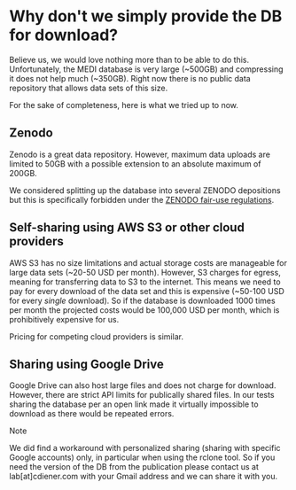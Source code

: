 # Why don't we simply provide the DB for download?

Believe us, we would love nothing more than to be able to do this. Unfortunately, the
MEDI database is very large (~500GB) and compressing it does not help much (~350GB).
Right now there is no public data repository that allows data sets of this size.

For the sake of completeness, here is what we tried up to now.

## Zenodo

Zenodo is a great data repository. However, maximum data uploads are limited to
50GB with a possible extension to an absolute maximum of 200GB.

We considered splitting up the database into several ZENODO depositions but this is
specifically forbidden under the [ZENODO fair-use regulations](https://support.zenodo.org/help/en-gb/1-upload-deposit/80-what-are-the-size-limitations-of-zenodo).

## Self-sharing using AWS S3 or other cloud providers

AWS S3 has no size limitations and actual storage costs are manageable for large data sets
(~20-50 USD per month). However, S3 charges for egress, meaning for transferring data to S3
to the internet. This means we need to pay for every download of the data set and this is
expensive (~50-100 USD for every *single* download). So if the database is downloaded 1000 times per month the projected costs would be 100,000 USD per month, which is prohibitively expensive for us.

Pricing for competing cloud providers is similar.

## Sharing using Google Drive

Google Drive can also host large files and does not charge for download. However, there
are strict API limits for publically shared files. In our tests sharing the database per
an open link made it virtually impossible to download as there would be repeated errors.

> [!NOTE]
> We did find a workaround with personalized sharing (sharing with specific Google accounts)
> only, in particular when using the rclone tool. So if you need the version of the DB from
> the publication please contact us at lab[at]cdiener.com with your Gmail address and we
> can share it with you.
